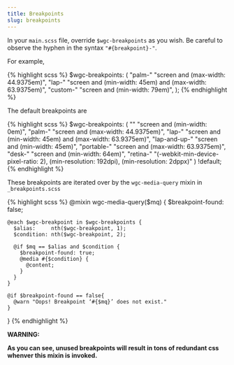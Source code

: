 ```yaml
---
title: Breakpoints
slug: breakpoints
---
```


In your `main.scss` file, override `$wgc-breakpoints` as you wish. Be careful to observe the hyphen in the syntax `"#{breakpoint}-"`.

For example,

{% highlight scss %}
  $wgc-breakpoints: (
    "palm-"          "screen and (max-width: 44.9375em)",
    "lap-"           "screen and (min-width: 45em) and (max-width: 63.9375em)",
    "custom-"        "screen and (min-width: 79em)",
  );
{% endhighlight %}

The default breakpoints are

{% highlight scss %}
  $wgc-breakpoints: (
    ""               "screen and (min-width: 0em)",
    "palm-"          "screen and (max-width: 44.9375em)",
    "lap-"           "screen and (min-width: 45em) and (max-width: 63.9375em)",
    "lap-and-up-"    "screen and (min-width: 45em)",
    "portable-"      "screen and (max-width: 63.9375em)",
    "desk-"          "screen and (min-width: 64em)",
    "retina-"        "(-webkit-min-device-pixel-ratio: 2), (min-resolution: 192dpi), (min-resolution: 2dppx)"
  ) !default;
{% endhighlight %}

These breakpoints are iterated over by the `wgc-media-query` mixin in `_breakpoints.scss`

{% highlight scss %}
  @mixin wgc-media-query($mq) {
    $breakpoint-found: false;

    @each $wgc-breakpoint in $wgc-breakpoints {
      $alias:     nth($wgc-breakpoint, 1);
      $condition: nth($wgc-breakpoint, 2);

      @if $mq == $alias and $condition {
        $breakpoint-found: true;
        @media #{$condition} {
          @content;
        }
      }
    }

    @if $breakpoint-found == false{
      @warn "Oops! Breakpoint ‘#{$mq}’ does not exist."
    }
  }
{% endhighlight %}

**WARNING:**

**As you can see, unused breakpoints will result in tons of redundant css whenver this mixin is invoked.**
